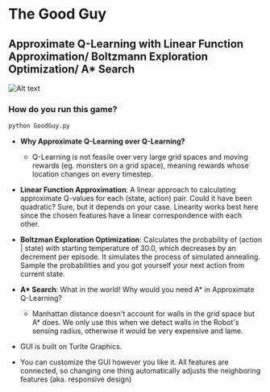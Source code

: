 # The Good Guy

## Approximate Q-Learning with Linear Function Approximation/ Boltzmann Exploration Optimization/ A* Search

![Alt text](https://cloud.githubusercontent.com/assets/10402322/15918464/d34ff016-2dbb-11e6-8782-7a2ff33e950c.png)

### How do you run this game?
```Python
python GoodGuy.py
```

* **Why Approximate Q-Learning over Q-Learning?** 
	* Q-Learning is not feasile over very large grid spaces and moving rewards (eg. monsters on a grid space), meaning rewards whose location changes on every timestep. 

* **Linear Function Approximation**: A linear approach to calculating approximate Q-values for each (state, action) pair. Could it have been quadratic? Sure, but it depends on your case. Linearity works best here since the chosen features have a linear correspondence with each other.

* **Boltzman Exploration Optimization**: Calculates the probability of (action | state) with starting temperature of 30.0, which decreases by an decrement per episode. It simulates the process of simulated annealing. Sample the probabilities and you got yourself your next action from current state.

* **A\* Search**: What in the world! Why would you need A* in Approximate Q-Learning?
	* Manhattan distance doesn't account for walls in the grid space but A* does. We only use this when we detect walls in the Robot's sensing radius, otherwise it would be very expensive and lame. 

* GUI is built on Turlte Graphics. 
* You can customize the GUI however you like it. All features are connected, so changing one thing automatically adjusts the neighboring features (aka. responsive design) 
